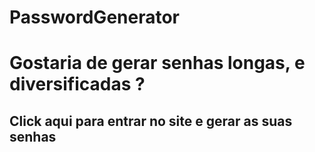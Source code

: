 # PasswordGenerator

<h1>Gostaria de gerar senhas longas, e diversificadas ? </h1>
<h2 href='https://elielclementino.github.io/PasswordGenerator/'><a>Click aqui</a> para entrar no site e gerar as suas senhas</h2>

